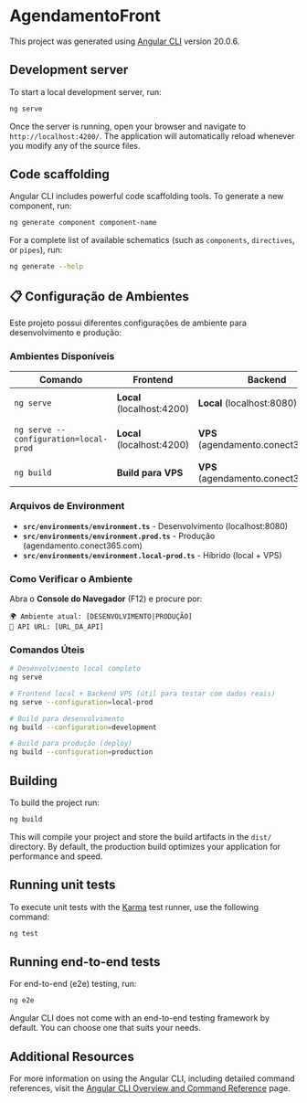 # AgendamentoFront

This project was generated using [Angular CLI](https://github.com/angular/angular-cli) version 20.0.6.

## Development server

To start a local development server, run:

```bash
ng serve
```

Once the server is running, open your browser and navigate to `http://localhost:4200/`. The application will automatically reload whenever you modify any of the source files.

## Code scaffolding

Angular CLI includes powerful code scaffolding tools. To generate a new component, run:

```bash
ng generate component component-name
```

For a complete list of available schematics (such as `components`, `directives`, or `pipes`), run:

```bash
ng generate --help
```

## 📋 Configuração de Ambientes

Este projeto possui diferentes configurações de ambiente para desenvolvimento e produção:

### Ambientes Disponíveis

| Comando | Frontend | Backend | Console Log | Descrição |
|---------|----------|---------|-------------|-----------|
| `ng serve` | **Local** (localhost:4200) | **Local** (localhost:8080) | 🟢 DESENVOLVIMENTO | Desenvolvimento completo local |
| `ng serve --configuration=local-prod` | **Local** (localhost:4200) | **VPS** (agendamento.conect365.com) | 🟡 DESENVOLVIMENTO + VPS | Frontend local + Backend VPS |
| `ng build` | **Build para VPS** | **VPS** (agendamento.conect365.com) | 🔴 PRODUÇÃO | Build para deploy |

### Arquivos de Environment

- **`src/environments/environment.ts`** - Desenvolvimento (localhost:8080)
- **`src/environments/environment.prod.ts`** - Produção (agendamento.conect365.com)  
- **`src/environments/environment.local-prod.ts`** - Híbrido (local + VPS)

### Como Verificar o Ambiente

Abra o **Console do Navegador** (F12) e procure por:
```
🌍 Ambiente atual: [DESENVOLVIMENTO|PRODUÇÃO]
🔗 API URL: [URL_DA_API]
```

### Comandos Úteis

```bash
# Desenvolvimento local completo
ng serve

# Frontend local + Backend VPS (útil para testar com dados reais)
ng serve --configuration=local-prod

# Build para desenvolvimento
ng build --configuration=development

# Build para produção (deploy)
ng build --configuration=production
```

## Building

To build the project run:

```bash
ng build
```

This will compile your project and store the build artifacts in the `dist/` directory. By default, the production build optimizes your application for performance and speed.

## Running unit tests

To execute unit tests with the [Karma](https://karma-runner.github.io) test runner, use the following command:

```bash
ng test
```

## Running end-to-end tests

For end-to-end (e2e) testing, run:

```bash
ng e2e
```

Angular CLI does not come with an end-to-end testing framework by default. You can choose one that suits your needs.

## Additional Resources

For more information on using the Angular CLI, including detailed command references, visit the [Angular CLI Overview and Command Reference](https://angular.dev/tools/cli) page.
